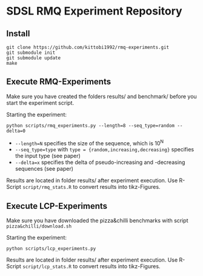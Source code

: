 SDSL RMQ Experiment Repository
=======

Install
-----
```
git clone https://github.com/kittobi1992/rmq-experiments.git
git submodule init
git submodule update
make
```

Execute RMQ-Experiments
---
Make sure you have created the folders results/ and benchmark/ before you start the experiment script. 

Starting the experiment:
```
python scripts/rmq_experiments.py --length=8 --seq_type=random --delta=0
```
* ``--length=N`` specifies the size of the sequence, which is 10<sup>N</sup>
* ``--seq_type=type`` with ``type = {random,increasing,decreasing}`` specifies the input type (see paper)
* ``--delta=x`` specifies the delta of pseudo-increasing and -decreasing sequences (see paper) 

Results are located in folder results/ after experiment execution. 
Use R-Script ``script/rmq_stats.R`` to convert results into tikz-Figures.

Execute LCP-Experiments
---
Make sure you have downloaded the pizza&chilli benchmarks with script ``pizza&chilli/download.sh``

Starting the experiment:
```
python scripts/lcp_experiments.py
```

Results are located in folder results/ after experiment execution. 
Use R-Script ``script/lcp_stats.R`` to convert results into tikz-Figures.
